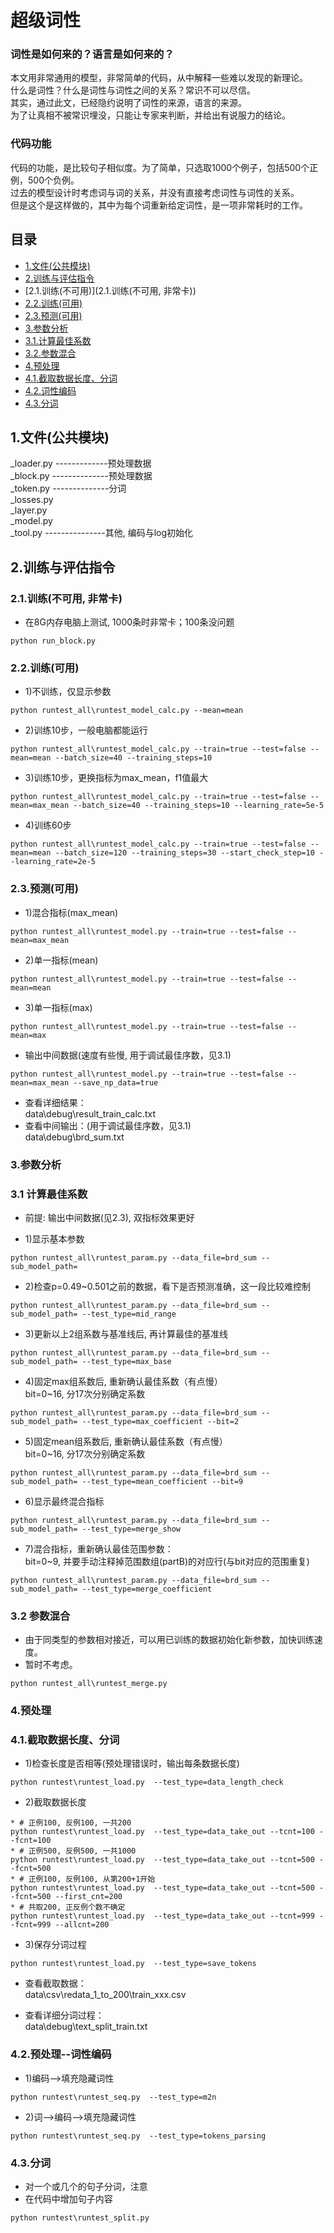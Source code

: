# 超级词性

### 词性是如何来的？语言是如何来的？

本文用非常通用的模型，非常简单的代码，从中解释一些难以发现的新理论。<br>
什么是词性？什么是词性与词性之间的关系？常识不可以尽信。<br>
其实，通过此文，已经隐约说明了词性的来源，语言的来源。<br>
为了让真相不被常识埋没，只能让专家来判断，并给出有说服力的结论。<br>

### 代码功能

代码的功能，是比较句子相似度。为了简单，只选取1000个例子，包括500个正例，500个负例。<br>
过去的模型设计时考虑词与词的关系，并没有直接考虑词性与词性的关系。<br>
但是这个是这样做的，其中为每个词重新给定词性，是一项非常耗时的工作。<br>


## 目录
* [1.文件(公共模块)](1.文件(公共模块))
* [2.训练与评估指令](2.训练与评估指令)
*  [2.1.训练(不可用)](2.1.训练(不可用, 非常卡))
*  [2.2.训练(可用)](2.2.训练(可用))
*  [2.3.预测(可用)](2.3.预测(可用))
* [3.参数分析](3.参数分析)
* [3.1.计算最佳系数](3.1.计算最佳系数)
* [3.2.参数混合](3.2.参数混合)
* [4.预处理](4.预处理)
* [4.1.截取数据长度、分词](4.1.截取数据长度、分词)
* [4.2.词性编码](4.2.词性编码)
* [4.3.分词](4.3.分词)


## 1.文件(公共模块)
_loader.py -------------预处理数据 <br>
_block.py --------------预处理数据 <br>
_token.py --------------分词  <br>
_losses.py <br>
_layer.py <br>
_model.py <br>
_tool.py ---------------其他, 编码与log初始化 <br>


## 2.训练与评估指令

### 2.1.训练(不可用, 非常卡)
* 在8G内存电脑上测试, 1000条时非常卡；100条没问题  
```
python run_block.py
```


### 2.2.训练(可用)
* 1)不训练，仅显示参数  
```
python runtest_all\runtest_model_calc.py --mean=mean
```

* 2)训练10步，一般电脑都能运行  
```
python runtest_all\runtest_model_calc.py --train=true --test=false --mean=mean --batch_size=40 --training_steps=10
```

* 3)训练10步，更换指标为max_mean，f1值最大  
```
python runtest_all\runtest_model_calc.py --train=true --test=false --mean=max_mean --batch_size=40 --training_steps=10 --learning_rate=5e-5
```

* 4)训练60步  
```
python runtest_all\runtest_model_calc.py --train=true --test=false --mean=mean --batch_size=120 --training_steps=30 --start_check_step=10 --learning_rate=2e-5
```

### 2.3.预测(可用)
* 1)混合指标(max_mean)  
```
python runtest_all\runtest_model.py --train=true --test=false --mean=max_mean
```

* 2)单一指标(mean)  
```
python runtest_all\runtest_model.py --train=true --test=false --mean=mean
```

* 3)单一指标(max)  
```
python runtest_all\runtest_model.py --train=true --test=false --mean=max
```

* 输出中间数据(速度有些慢, 用于调试最佳序数，见3.1)  
```
python runtest_all\runtest_model.py --train=true --test=false --mean=max_mean --save_np_data=true
```

* 查看详细结果：  
data\debug\result_train_calc.txt
* 查看中间输出：(用于调试最佳序数，见3.1)  
data\debug\brd_sum.txt



### 3.参数分析
### 3.1 计算最佳系数
* 前提: 输出中间数据(见2.3), 双指标效果更好

* 1)显示基本参数  
```
python runtest_all\runtest_param.py --data_file=brd_sum --sub_model_path=
```

* 2)检查p=0.49~0.501之前的数据，看下是否预测准确，这一段比较难控制  
```
python runtest_all\runtest_param.py --data_file=brd_sum --sub_model_path= --test_type=mid_range
```

* 3)更新以上2组系数与基准线后, 再计算最佳的基准线  
```
python runtest_all\runtest_param.py --data_file=brd_sum --sub_model_path= --test_type=max_base
```

* 4)固定max组系数后, 重新确认最佳系数（有点慢）  
    bit=0~16, 分17次分别确定系数  
```
python runtest_all\runtest_param.py --data_file=brd_sum --sub_model_path= --test_type=max_coefficient --bit=2
```

* 5)固定mean组系数后, 重新确认最佳系数（有点慢）  
    bit=0~16, 分17次分别确定系数  
```
python runtest_all\runtest_param.py --data_file=brd_sum --sub_model_path= --test_type=mean_coefficient --bit=9
```

* 6)显示最终混合指标  
```
python runtest_all\runtest_param.py --data_file=brd_sum --sub_model_path= --test_type=merge_show
```

* 7)混合指标，重新确认最佳范围参数：  
    bit=0~9, 并要手动注释掉范围数组(partB)的对应行(与bit对应的范围重复)  
```
python runtest_all\runtest_param.py --data_file=brd_sum --sub_model_path= --test_type=merge_coefficient
```
	

### 3.2 参数混合
* 由于同类型的参数相对接近，可以用已训练的数据初始化新参数，加快训练速度。  
*   暂时不考虑。  
```
python runtest_all\runtest_merge.py
```


### 4.预处理
### 4.1.截取数据长度、分词

* 1)检查长度是否相等(预处理错误时，输出每条数据长度)  
```
python runtest\runtest_load.py  --test_type=data_length_check
```

* 2)截取数据长度  
```
* # 正例100, 反例100, 一共200  
python runtest\runtest_load.py  --test_type=data_take_out --tcnt=100 --fcnt=100
* # 正例500, 反例500, 一共1000  
python runtest\runtest_load.py  --test_type=data_take_out --tcnt=500 --fcnt=500
* # 正例100, 反例100, 从第200+1开始  
python runtest\runtest_load.py  --test_type=data_take_out --tcnt=500 --fcnt=500 --first_cnt=200
* # 共取200, 正反例个数不确定  
python runtest\runtest_load.py  --test_type=data_take_out --tcnt=999 --fcnt=999 --allcnt=200
```

* 3)保存分词过程  
```
python runtest\runtest_load.py  --test_type=save_tokens
```


* 查看截取数据：  
data\csv\redata_1_to_200\train_xxx.csv

* 查看详细分词过程：  
data\debug\text_split_train.txt



### 4.2.预处理--词性编码

* 1)编码-->填充隐藏词性  
```
python runtest\runtest_seq.py  --test_type=m2n
```

* 2)词-->编码-->填充隐藏词性  
```
python runtest\runtest_seq.py  --test_type=tokens_parsing
```
	

### 4.3.分词
* 对一个或几个的句子分词，注意  
* 在代码中增加句子内容  
```
python runtest\runtest_split.py
```







